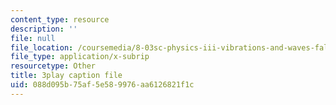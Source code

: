 ```yaml
---
content_type: resource
description: ''
file: null
file_location: /coursemedia/8-03sc-physics-iii-vibrations-and-waves-fall-2016/088d095b75af5e589976aa6126821f1c_GUgIh6ff86Y.vtt
file_type: application/x-subrip
resourcetype: Other
title: 3play caption file
uid: 088d095b-75af-5e58-9976-aa6126821f1c
---
```

